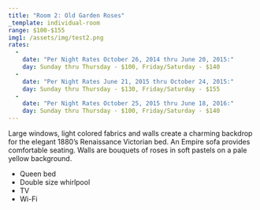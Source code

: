 ```yaml
---
title: "Room 2: Old Garden Roses"
_template: individual-room
range: $100-$155
img1: /assets/img/test2.png
rates:
  -
    date: "Per Night Rates October 26, 2014 thru June 20, 2015:"
    day: Sunday thru Thursday - $100, Friday/Saturday - $140
  -
    date: "Per Night Rates June 21, 2015 thru October 24, 2015:"
    day: Sunday thru Thursday - $130, Friday/Saturday - $155
  -
    date: "Per Night Rates October 25, 2015 thru June 18, 2016:"
    day: Sunday thru Thursday - $100, Friday/Saturday - $140
---
```


Large windows, light colored fabrics and walls create a charming backdrop for the elegant 1880’s Renaissance Victorian bed. An Empire sofa provides comfortable seating. Walls are bouquets of roses in soft pastels on a pale yellow background.
<div class="amenities">
  <ul class="amenities">
    <li>Queen bed</li>
    <li>Double size whirlpool</li>
    <li>TV</li>
    <li>Wi-Fi</li>
  </ul>
</div>
